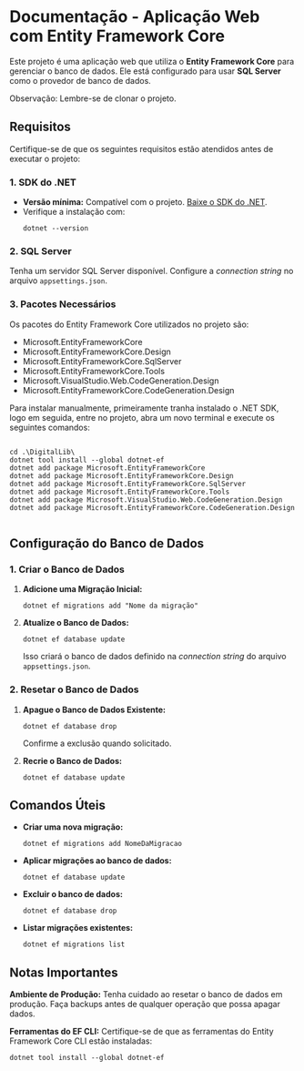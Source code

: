<h1>Documentação - Aplicação Web com Entity Framework Core</h1>
        <p>Este projeto é uma aplicação web que utiliza o <strong>Entity Framework Core</strong> para gerenciar o banco de dados. Ele está configurado para usar <strong>SQL Server</strong> como o provedor de banco de dados.</p>
        <p> Observação: Lembre-se de clonar o projeto.</p>

  <h2>Requisitos</h2>
  <p>Certifique-se de que os seguintes requisitos estão atendidos antes de executar o projeto:</p>
  <h3>1. SDK do .NET</h3>
  <ul>
      <li><strong>Versão mínima:</strong> Compatível com o projeto. <a href="https://dotnet.microsoft.com/download" target="_blank">Baixe o SDK do .NET</a>.</li>
      <li>Verifique a instalação com:
          <pre><code>dotnet --version</code></pre>
      </li>
  </ul>

  <h3>2. SQL Server</h3>
  <p>Tenha um servidor SQL Server disponível. Configure a <em>connection string</em> no arquivo <code>appsettings.json</code>.</p>

  <h3>3. Pacotes Necessários</h3>
  <p>Os pacotes do Entity Framework Core utilizados no projeto são:</p>
  <ul>
      <li>Microsoft.EntityFrameworkCore</li>
      <li>Microsoft.EntityFrameworkCore.Design</li>
      <li>Microsoft.EntityFrameworkCore.SqlServer</li>
      <li>Microsoft.EntityFrameworkCore.Tools</li>
      <li>Microsoft.VisualStudio.Web.CodeGeneration.Design</li>
      <li>Microsoft.EntityFrameworkCore.CodeGeneration.Design</li>
  </ul>
  <p>Para instalar manualmente, primeiramente tranha instalado o .NET SDK, logo em seguida, entre no projeto, abra um novo terminal e execute os seguintes comandos:</p>
  <pre><code>
cd .\DigitalLib\
dotnet tool install --global dotnet-ef
dotnet add package Microsoft.EntityFrameworkCore
dotnet add package Microsoft.EntityFrameworkCore.Design
dotnet add package Microsoft.EntityFrameworkCore.SqlServer
dotnet add package Microsoft.EntityFrameworkCore.Tools
dotnet add package Microsoft.VisualStudio.Web.CodeGeneration.Design
dotnet add package Microsoft.EntityFrameworkCore.CodeGeneration.Design
        </code></pre>

  <h2>Configuração do Banco de Dados</h2>
  <h3>1. Criar o Banco de Dados</h3>
  <ol>
      <li><strong>Adicione uma Migração Inicial:</strong>
        <pre><code>dotnet ef migrations add "Nome da migração"</code></pre>
      </li>
      <li><strong>Atualize o Banco de Dados:</strong>
          <pre><code>dotnet ef database update</code></pre>
          <p>Isso criará o banco de dados definido na <em>connection string</em> do arquivo <code>appsettings.json</code>.</p>
      </li>
  </ol>

  <h3>2. Resetar o Banco de Dados</h3>
  <ol>
      <li><strong>Apague o Banco de Dados Existente:</strong>
          <pre><code>dotnet ef database drop</code></pre>
          <p>Confirme a exclusão quando solicitado.</p>
      </li>
      <li><strong>Recrie o Banco de Dados:</strong>
          <pre><code>dotnet ef database update</code></pre>
      </li>
  </ol>

  <h2>Comandos Úteis</h2>
  <ul>
      <li><strong>Criar uma nova migração:</strong>
          <pre><code>dotnet ef migrations add NomeDaMigracao</code></pre>
      </li>
      <li><strong>Aplicar migrações ao banco de dados:</strong>
          <pre><code>dotnet ef database update</code></pre>
      </li>
      <li><strong>Excluir o banco de dados:</strong>
          <pre><code>dotnet ef database drop</code></pre>
      </li>
      <li><strong>Listar migrações existentes:</strong>
          <pre><code>dotnet ef migrations list</code></pre>
      </li>
  </ul>

  <h2>Notas Importantes</h2>
  <p><strong>Ambiente de Produção:</strong> Tenha cuidado ao resetar o banco de dados em produção. Faça backups antes de qualquer operação que possa apagar dados.</p>
  <p><strong>Ferramentas do EF CLI:</strong> Certifique-se de que as ferramentas do Entity Framework Core CLI estão instaladas:</p>
  <pre><code>dotnet tool install --global dotnet-ef</code></pre>
</div>
</body>
